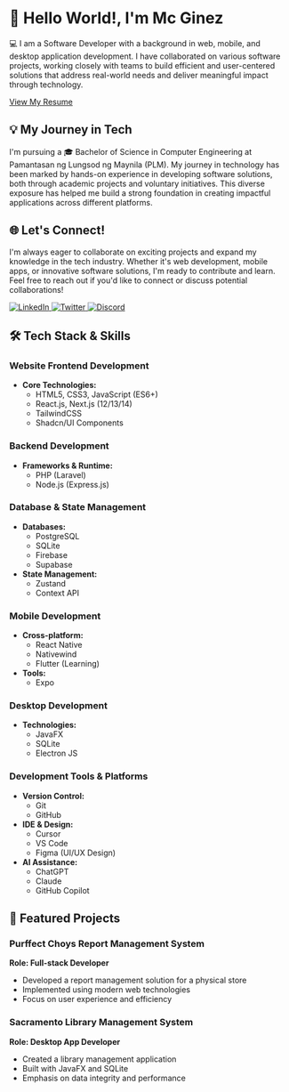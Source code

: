 # 👋 Hello World!, I'm Mc Ginez

💻 I am a Software Developer with a background in web, mobile, and desktop application development. I have collaborated on various software projects, working closely with teams to build efficient and user-centered solutions that address real-world needs and deliver meaningful impact through technology.

[View My Resume](https://docs.google.com/document/d/13Dm_cSG3F2RvN-22yBlu8wFPp0fDlK4elHTCMSlm0Z0/edit?tab=t.0)

## 💡 My Journey in Tech

I'm pursuing a 🎓 Bachelor of Science in Computer Engineering at Pamantasan ng Lungsod ng Maynila (PLM). My journey in technology has been marked by hands-on experience in developing software solutions, both through academic projects and voluntary initiatives. This diverse exposure has helped me build a strong foundation in creating impactful applications across different platforms.


## 🌐 Let's Connect!

I'm always eager to collaborate on exciting projects and expand my knowledge in the tech industry. Whether it's web development, mobile apps, or innovative software solutions, I'm ready to contribute and learn. Feel free to reach out if you'd like to connect or discuss potential collaborations!

<p align="left">
  <a href="https://www.linkedin.com/in/mcginez/" target="_blank">
    <img src="https://img.shields.io/badge/LinkedIn-0077B5?style=for-the-badge&logo=linkedin&logoColor=white" alt="LinkedIn"/>
  </a>
  <a href="https://x.com/mc_ggez" target="_blank">
    <img src="https://img.shields.io/badge/Twitter-1DA1F2?style=for-the-badge&logo=twitter&logoColor=white" alt="Twitter"/>
  </a>
  <a href="https://discordapp.com/users/elonnmusk." target="_blank">
    <img src="https://img.shields.io/badge/Discord-5865F2?style=for-the-badge&logo=discord&logoColor=white" alt="Discord"/>
  </a>
</p>



## 🛠️ Tech Stack & Skills

### Website Frontend Development
- **Core Technologies:**
  - HTML5, CSS3, JavaScript (ES6+)
  - React.js, Next.js (12/13/14)
  - TailwindCSS
  - Shadcn/UI Components

### Backend Development
- **Frameworks & Runtime:**
  - PHP (Laravel)
  - Node.js (Express.js)


### Database & State Management
- **Databases:**
  - PostgreSQL
  - SQLite
  - Firebase
  - Supabase
- **State Management:**
  - Zustand
  - Context API

### Mobile Development
- **Cross-platform:**
  - React Native
  - Nativewind
  - Flutter (Learning)
- **Tools:**
  - Expo


### Desktop Development
- **Technologies:**
  - JavaFX
  - SQLite 
  - Electron JS

### Development Tools & Platforms
- **Version Control:**
  - Git
  - GitHub
- **IDE & Design:**
  - Cursor
  - VS Code
  - Figma (UI/UX Design)
- **AI Assistance:**
  - ChatGPT
  - Claude
  - GitHub Copilot

## 💼 Featured Projects

### Purffect Choys Report Management System
**Role: Full-stack Developer**
- Developed a report management solution for a physical store
- Implemented using modern web technologies
- Focus on user experience and efficiency

### Sacramento Library Management System
**Role: Desktop App Developer**
- Created a  library management application
- Built with JavaFX and SQLite
- Emphasis on data integrity and performance

